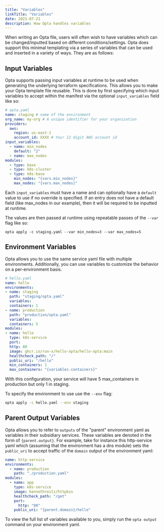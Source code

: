 ```yaml
---
title: "Variables"
linkTitle: "Variables"
date: 2021-07-21
description: How Opta handles variables
---
```


When writing an Opta file, users will often wish to have variables which can be changed/inputted based on different
conditions/settings. Opta does support this minimal templating via a series of variables that can be used and inserted
in a variety of ways. They are as follows:

## Input Variables
Opta supports passing input variables at runtime to be used when generating the underlying terraform
specifications. This allows you to make your Opta template file reusable. This is done by first specifying which input
variables to accept within the manifest via the optional `input_variables` field like so:

```yaml
# opta.yaml
name: staging # name of the environment
org_name: my-org # A unique identifier for your organization
providers:
  aws:
    region: us-east-1
    account_id: XXXX # Your 12 digit AWS account id
input_variables:
  - name: min_nodes
    default: "2"
  - name: max_nodes
modules:
  - type: base
  - type: k8s-cluster
  - type: k8s-base
    min_nodes: "{vars.min_nodes}"
    max_nodes: "{vars.max_nodes}"
```

Each `input_variables` must have a name and can optionally have a `default` value to use if no override is
specified. If an entry does not have a default field (like max_nodes in our example), then it will be required to
be inputted at runtime.

The values are then passed at runtime using repeatable passes of the `--var` flag like so:

`opta apply -c staging.yaml --var min_nodes=3 --var max_nodes=5`

## Environment Variables
Opta allows you to use the same service yaml file with multiple environments.
Additionally, you can use variables to customize the behavior on a
per-environment basis.

```yaml
# hello.yaml
name: hello
environments:
- name: staging
  path: "staging/opta.yaml"
  variables:
  containers: 1
- name: production
  path: "production/opta.yaml"
  variables:
  containers: 5
modules:
- name: hello
  type: k8s-service
  port:
  http: 80
  image: ghcr.io/run-x/hello-opta/hello-opta:main
  healthcheck_path: "/"
  public_uri: "/hello"
  min_containers: 1
  max_containers: "{variables.containers}"
```

With this configuration, your service will have 5 max_containers in production
but only 1 in staging.

To specify the environment to use use the `--env` flag:
```bash
opta apply -c hello.yaml --env staging
```

## Parent Output Variables
Opta allows you to refer to `outputs` of the "parent" environment yaml as variables in their subsidiary services. These
variables are denoted in the form of `{parent.output}`. For example, take for instance this http-service yaml which
(assuming that the environment has a dns module) sets the `public_uri` to accept traffic of the `domain` output of the
environment yaml:

```yaml
name: http-service
environments:
  - name: production
    path: "./production.yaml"
modules:
  - name: app
    type: k8s-service
    image: kennethreitz/httpbin
    healthcheck_path: "/get"
    port:
      http: "80"
    public_uri: "{parent.domain}/hello"
```

To view the full list of variables available to you, simply run the `opta output` command on your environment yaml.
